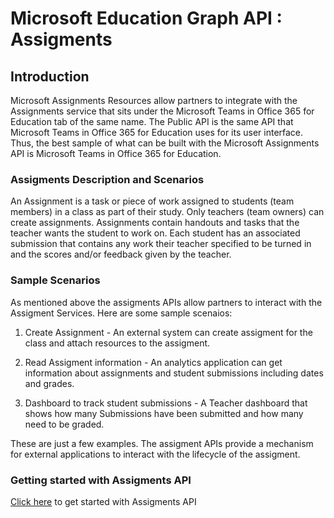 # Microsoft Education Graph API :  Assigments

## Introduction

Microsoft Assignments Resources allow partners to integrate with the Assignments service that sits under the Microsoft Teams in Office 365 for Education tab of the same name.  The Public API is the same API that Microsoft Teams in Office 365 for Education uses for its user interface.  Thus, the best sample of what can be built with the Microsoft Assignments API is Microsoft Teams in Office 365 for Education.  


### Assigments Description and Scenarios

An Assignment is a task or piece of work assigned to students (team members) in a class as part of their study.  Only teachers (team owners) can create assignments.  Assignments contain handouts and tasks that the teacher wants the student to work on.  Each student has an associated submission that contains any work their teacher specified to be turned in and the scores and/or feedback given by the teacher.


### Sample Scenarios
As mentioned above the assigments APIs allow partners to interact with the Assigment Services. Here are some sample scenaios:

1. Create Assignment  - An external system can create assigment for the class and attach resources to the assigment.

2. Read Assigment information - An analytics application can get information about assignments and student submissions including dates and grades.

3. Dashboard to track student submissions - A Teacher dashboard that shows how many Submissions have been submitted and how many need to be graded.

These are just a few examples. The assigment APIs provide a mechanism for external applications to interact with the lifecycle of the assigment.

### Getting started with Assigments API
[Click here](./GettingStarted.md)  to get started with Assigments API


